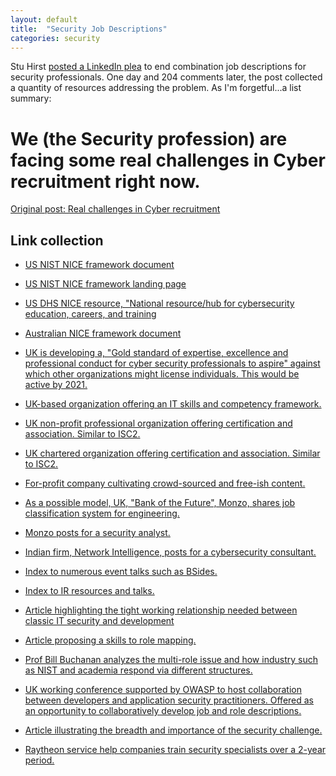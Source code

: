 ```yaml
---
layout: default
title:  "Security Job Descriptions"
categories: security
---
```



Stu Hirst [posted a LinkedIn plea](https://www.linkedin.com/feed/update/urn:li:activity:6500994465631653889/) to end combination job descriptions for security professionals. 
One day and 204 comments later, the post collected a quantity of resources addressing the problem. 
As I'm forgetful...a list summary: 

# We (the Security profession) are facing some real challenges in Cyber recruitment right now.

[Original post: Real challenges in Cyber recruitment](https://www.linkedin.com/feed/update/urn:li:activity:6500994465631653889/)

## Link collection


* [US NIST NICE framework document](https://csrc.nist.gov/publications/detail/sp/800-181/final)


* [US NIST NICE framework landing page](https://www.nist.gov/itl/applied-cybersecurity/nice/resources/nice-cybersecurity-workforce-framework)


* [US DHS NICE resource, &quot;National resource/hub for cybersecurity education, careers, and training](https://niccs.us-cert.gov/workforce-development/cyber-security-workforce-framework)


* [Australian NICE framework document](https://austcyber.com/resources/dashboards/NICE-workforce-framework)


* [UK is developing a, &quot;Gold standard of expertise, excellence and professional conduct for cyber security professionals to aspire&quot; against which other organizations might license individuals. This would be active by 2021.](https://www.gov.uk/government/consultations/developing-the-uk-cyber-security-profession)


* [UK-based organization offering an IT skills and competency framework.](https://www.sfia-online.org/en/framework/sfia-7/skills-home)


* [UK non-profit professional organization offering certification and association. Similar to ISC2.](https://www.iisp.org/iisp/About_Us/Our_Frameworks/Our_Skills_Framework/iispv2/Accreditation/Our_Skills_Framework.aspx)


* [UK chartered organization offering certification and association. Similar to ISC2.](https://certifications.bcs.org/upload/pdf/infosec-careerpath.pdf)

* [For-profit company cultivating crowd-sourced and free-ish content.](https://www.cybrary.it)

* [As a possible model, UK, &quot;Bank of the Future&quot;, Monzo, shares job classification system for engineering.](https://eng-progression.monzo.com)


* [Monzo posts for a security analyst.](https://boards.greenhouse.io/monzo/jobs/1536893)


* [Indian firm, Network Intelligence, posts for a cybersecurity consultant.](https://www.cybersecurity-professionals.com/job-search/187810-cybersecurity-consultant/cybersecurity/maharashtra/job)


* [Index to numerous event talks such as BSides.](https://github.com/PaulSec/awesome-sec-talks)


* [Index to IR resources and talks.](https://github.com/meirwah/awesome-incident-response)


* [Article highlighting the tight working relationship needed between classic IT security and development](https://hackernoon.com/introducing-the-infosec-colour-wheel-blending-developers-with-red-and-blue-security-teams-6437c1a07700)


* [Article proposing a skills to role mapping.](https://medium.com/@LargeCardinal/we-need-to-kill-the-security-analyst-79ec205651f5)


* [Prof Bill Buchanan analyzes the multi-role issue and how industry such as NIST and academia respond via different structures.](https://medium.com/asecuritysite-when-bob-met-alice/the-complexity-of-the-cyber-security-role-when-52-becomes-one-c4da2a6838cd?source=friends_link&amp;sk=0b6dbd49e6c34e7d983bbe16f2fdd335)

* [UK working conference supported by OWASP to host collaboration between developers and application security practitioners. Offered as an opportunity to collaboratively develop job and role descriptions.](https://open-security-summit.org/)


* [Article illustrating the breadth and importance of the security challenge.]([https://vanillaflavorweb.wordpress.com/2014/03/30/security-does-it-really-matter/](https://vanillaflavorweb.wordpress.com/2014/03/30/security-does-it-really-matter/))


* [Raytheon service help companies train security specialists over a 2-year period.](https://www.raytheon.com/ourcompany/rpsuk/uk-cyber-apprenticeship)
